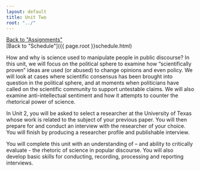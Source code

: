 ```yaml
---
layout: default
title: Unit Two
root: "../"
---
```

[Back to "Assignments"](index.html)  
[Back to "Schedule"]({{ page.root }}schedule.html)  

How and why is science used to manipulate people in public discourse? In this unit, we will focus on the political sphere to examine how “scientifically proven” ideas are used (or abused) to change opinions and even policy. We will look at cases where scientific consensus has been brought into question in the political sphere, and at moments when politicians have called on the scientific community to support untestable claims. We will also examine anti-intellectual sentiment and how it attempts to counter the rhetorical power of science.  

In Unit 2, you will be asked to select a researcher at the University of Texas whose work is related to the subject of your previous paper. You will then prepare for and conduct an interview with the researcher of your choice. You will finish by producing a researcher profile and publishable interview.  

You will complete this unit with an understanding of – and ability to critically evaluate - the rhetoric of science in popular discourse. You will also develop basic skills for conducting, recording, processing and reporting interviews.   



